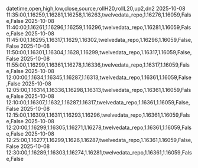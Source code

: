 datetime,open,high,low,close,source,rollH20,rollL20,up2,dn2
2025-10-08 11:35:00,1.16259,1.16281,1.16258,1.16263,twelvedata_repo,1.16276,1.16059,False,False
2025-10-08 11:40:00,1.16261,1.16296,1.16259,1.16296,twelvedata_repo,1.16281,1.16059,False,False
2025-10-08 11:45:00,1.16295,1.16317,1.1629,1.16302,twelvedata_repo,1.16296,1.16059,False,False
2025-10-08 11:50:00,1.16301,1.16304,1.1628,1.16299,twelvedata_repo,1.16317,1.16059,False,False
2025-10-08 11:55:00,1.16299,1.16361,1.16278,1.16336,twelvedata_repo,1.16317,1.16059,False,False
2025-10-08 12:00:00,1.1634,1.16345,1.16287,1.16313,twelvedata_repo,1.16361,1.16059,False,False
2025-10-08 12:05:00,1.16314,1.16336,1.16298,1.16313,twelvedata_repo,1.16361,1.16059,False,False
2025-10-08 12:10:00,1.16307,1.1632,1.16287,1.16317,twelvedata_repo,1.16361,1.16059,False,False
2025-10-08 12:15:00,1.16309,1.16311,1.16293,1.16296,twelvedata_repo,1.16361,1.16059,False,False
2025-10-08 12:20:00,1.16299,1.16305,1.16271,1.16278,twelvedata_repo,1.16361,1.16059,False,False
2025-10-08 12:25:00,1.16277,1.16299,1.1626,1.16287,twelvedata_repo,1.16361,1.16059,False,False
2025-10-08 12:30:00,1.16289,1.16303,1.16274,1.16281,twelvedata_repo,1.16361,1.16059,False,False
